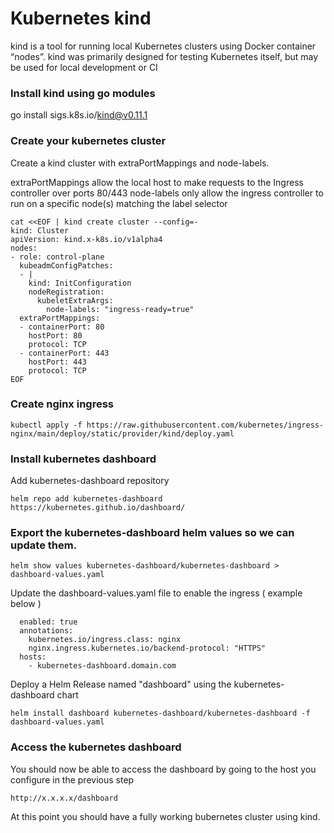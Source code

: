 # Kubernetes kind
kind is a tool for running local Kubernetes clusters using Docker container “nodes”.
kind was primarily designed for testing Kubernetes itself, but may be used for local development or CI

### Install kind using go modules
go install sigs.k8s.io/kind@v0.11.1

### Create your kubernetes cluster
Create a kind cluster with extraPortMappings and node-labels.

extraPortMappings allow the local host to make requests to the Ingress controller over ports 80/443
node-labels only allow the ingress controller to run on a specific node(s) matching the label selector
```
cat <<EOF | kind create cluster --config=-
kind: Cluster
apiVersion: kind.x-k8s.io/v1alpha4
nodes:
- role: control-plane
  kubeadmConfigPatches:
  - |
    kind: InitConfiguration
    nodeRegistration:
      kubeletExtraArgs:
        node-labels: "ingress-ready=true"
  extraPortMappings:
  - containerPort: 80
    hostPort: 80
    protocol: TCP
  - containerPort: 443
    hostPort: 443
    protocol: TCP
EOF
```

### Create nginx ingress
```
kubectl apply -f https://raw.githubusercontent.com/kubernetes/ingress-nginx/main/deploy/static/provider/kind/deploy.yaml
```

### Install kubernetes dashboard
Add kubernetes-dashboard repository
```
helm repo add kubernetes-dashboard https://kubernetes.github.io/dashboard/
```

### Export the kubernetes-dashboard helm values so we can update them.
```
helm show values kubernetes-dashboard/kubernetes-dashboard > dashboard-values.yaml
```

Update the dashboard-values.yaml file to enable the ingress ( example below )
```ingress:
  enabled: true
  annotations:
    kubernetes.io/ingress.class: nginx
    nginx.ingress.kubernetes.io/backend-protocol: "HTTPS"
  hosts:
    - kubernetes-dashboard.domain.com
```

Deploy a Helm Release named "dashboard" using the kubernetes-dashboard chart
```
helm install dashboard kubernetes-dashboard/kubernetes-dashboard -f dashboard-values.yaml
```

### Access the kubernetes dashboard
You should now be able to access the dashboard by going to the host you configure in the previous step
```
http://x.x.x.x/dashboard
```

At this point you should have a fully working bubernetes cluster using kind.
